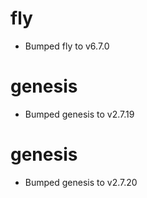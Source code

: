
# fly

- Bumped fly to v6.7.0

# genesis

- Bumped genesis to v2.7.19

# genesis

- Bumped genesis to v2.7.20
